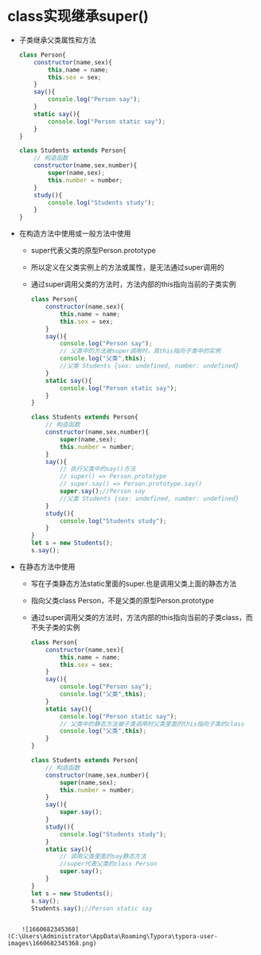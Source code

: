 # class实现继承super()

* 子类继承父类属性和方法

  ```js
  class Person{
      constructor(name,sex){
          this,name = name;
          this.sex = sex;
      }
      say(){
          console.log("Person say");
      }
      static say(){
          console.log("Person static say");
      }
  }
  
  class Students extends Person{
      // 构造函数
      constructor(name,sex,number){
          super(name,sex);
          this.number = number;
      }
      study(){
          console.log("Students study");
      }
  }
  ```

* 在构造方法中使用或一般方法中使用

  * super代表父类的原型Person.prototype

  * 所以定义在父类实例上的方法或属性，是无法通过super调用的

  * 通过super调用父类的方法时，方法内部的this指向当前的子类实例

    ```js
    class Person{
        constructor(name,sex){
            this,name = name;
            this.sex = sex;
        }
        say(){
            console.log("Person say");
            // 父类中的方法被super调用时，其this指向子类中的实例
            console.log("父类",this);
            //父类 Students {sex: undefined, number: undefined}
        }
        static say(){
            console.log("Person static say");
        }
    }
    
    class Students extends Person{
        // 构造函数
        constructor(name,sex,number){
            super(name,sex);
            this.number = number;
        }
        say(){
            // 执行父类中的say()方法
            // super() => Person.prototype
            // super.say() => Person.prototype.say()
            super.say();//Person say
            //父类 Students {sex: undefined, number: undefined}
        }
        study(){
            console.log("Students study");
        }
    }
    let s = new Students();
    s.say();
    ```

* 在静态方法中使用

  * 写在子类静态方法static里面的super.也是调用父类上面的静态方法

  * 指向父类class Person，不是父类的原型Person.prototype

  * 通过super调用父类的方法时，方法内部的this指向当前的子类class，而不失子类的实例

    ```js
    class Person{
        constructor(name,sex){
            this,name = name;
            this.sex = sex;
        }
        say(){
            console.log("Person say");
            console.log("父类",this);
        }
        static say(){
            console.log("Person static say");
            // 父类中的静态方法被子类调用时父类里面的this指向子类的class
            console.log("父类",this);
        }
    }
    
    class Students extends Person{
        // 构造函数
        constructor(name,sex,number){
            super(name,sex);
            this.number = number;
        }
        say(){
            super.say();
        }
        study(){
            console.log("Students study");
        }
        static say(){
            // 调用父类里面的say静态方法
            //super代表父类的class Person
            super.say();
        }
    }
    let s = new Students();
    s.say();
    Students.say();//Person static say
```
    
    ![1660682345368](C:\Users\Administrator\AppData\Roaming\Typora\typora-user-images\1660682345368.png)